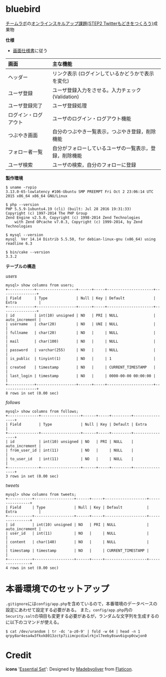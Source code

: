 # bluebird

[チームラボ](http://www.team-lab.com/)の[オンラインスキルアップ課題(STEP2 Twitterもどきをつくろう)](http://team-lab.github.io/skillup/2/10.html)成果物

**仕様**

* [画面仕様書](http://team-lab.github.io/skillup/docs/ui.xls)に従う

| 画面                 | 主な機能                                               |
|:---------------------|:-------------------------------------------------------|
| ヘッダー             | リンク表示 (ログインしているかどうかで表示を変化)      |
| ユーザ登録           | ユーザ登録入力をさせる。入力チェック(Validation)       |
| ユーザ登録完了       | ユーザ登録処理                                         |
| ログイン・ログアウト | ユーザのログイン・ログアウト機能                       |
| つぶやき画面         | 自分のつぶやき一覧表示，つぶやき登録，削除機能         |
| フォロー者一覧       | 自分がフォローしているユーザの一覧表示，登録，削除機能 |
| ユーザ検索           | ユーザの検索，自分のフォローに登録                     |


**製作環境**

```
$ uname -rvpio
3.13.0-65-lowlatency #106-Ubuntu SMP PREEMPT Fri Oct 2 23:06:14 UTC 2015 x86_64 x86_64 GNU/Linux
```

```
$ php --version
PHP 5.5.9-1ubuntu4.19 (cli) (built: Jul 28 2016 19:31:33)
Copyright (c) 1997-2014 The PHP Group
Zend Engine v2.5.0, Copyright (c) 1998-2014 Zend Technologies
    with Zend OPcache v7.0.3, Copyright (c) 1999-2014, by Zend Technologies
```

```
$ mysql --version
mysql  Ver 14.14 Distrib 5.5.50, for debian-linux-gnu (x86_64) using readline 6.3
```

```
$ bin/cake --version
3.3.2
```

**テーブルの構造**

_users_

```
mysql> show columns from users;
+------------+------------------+------+-----+---------------------+----------------+
| Field      | Type             | Null | Key | Default             | Extra          |
+------------+------------------+------+-----+---------------------+----------------+
| id         | int(10) unsigned | NO   | PRI | NULL                | auto_increment |
| username   | char(20)         | NO   | UNI | NULL                |                |
| fullname   | char(20)         | NO   |     | NULL                |                |
| mail       | char(100)        | NO   |     | NULL                |                |
| password   | varchar(255)     | NO   |     | NULL                |                |
| is_public  | tinyint(1)       | NO   |     | 1                   |                |
| created    | timestamp        | NO   |     | CURRENT_TIMESTAMP   |                |
| last_login | timestamp        | NO   |     | 0000-00-00 00:00:00 |                |
+------------+------------------+------+-----+---------------------+----------------+
8 rows in set (0.00 sec)
```

_follows_

```
mysql> show columns from follows;
+--------------+------------------+------+-----+---------+----------------+
| Field        | Type             | Null | Key | Default | Extra          |
+--------------+------------------+------+-----+---------+----------------+
| id           | int(10) unsigned | NO   | PRI | NULL    | auto_increment |
| from_user_id | int(11)          | NO   |     | NULL    |                |
| to_user_id   | int(11)          | NO   |     | NULL    |                |
+--------------+------------------+------+-----+---------+----------------+
3 rows in set (0.00 sec)
```

_tweets_

```
mysql> show columns from tweets;
+-----------+------------------+------+-----+-------------------+----------------+
| Field     | Type             | Null | Key | Default           | Extra          |
+-----------+------------------+------+-----+-------------------+----------------+
| id        | int(10) unsigned | NO   | PRI | NULL              | auto_increment |
| user_id   | int(11)          | NO   |     | NULL              |                |
| content   | char(140)        | NO   |     | NULL              |                |
| timestamp | timestamp        | NO   |     | CURRENT_TIMESTAMP |                |
+-----------+------------------+------+-----+-------------------+----------------+
4 rows in set (0.00 sec)
```

# 本番環境でのセットアップ

`.gitignore`には`config/app.php`を含めているので，本番環境のデータベースの設定にあわせて設定する必要がある。
また，`config/app.php`内の`Security.salt`の項目も変更する必要があるが，ランダムな文字列を生成するのに以下のコマンドが使える。

```
$ cat /dev/urandom | tr -dc 'a-z0-9' | fold -w 64 | head -n 1
qrpy8ar4esa4w3fkxk8013zctp7iiimcpcdiwlrkjxl7eeby8swv6igvp0cwjon0
```

# Credit

**icons** '[Essential Set](http://www.flaticon.com/packs/essential-set-2)': Designed by [Madebyoliver](http://www.flaticon.com/authors/madebyoliver) from [Flaticon](http://www.flaticon.com/).


